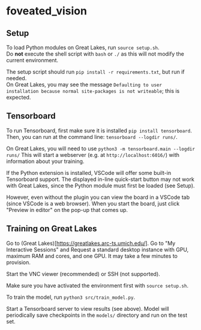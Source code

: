 # foveated_vision

## Setup
To load Python modules on Great Lakes, run `source setup.sh`.  
Do **not** execute the shell script with `bash` or `./` as this will not modify the current environment. 

The setup script should run `pip install -r requirements.txt`, but run if needed.  
On Great Lakes, you may see the message `Defaulting to user installation because normal site-packages is not writeable`; this is expected. 

## Tensorboard
To run Tensorboard, first make sure it is installed `pip install tensorboard`.  
Then, you can run at the command line: `tensorboard --logdir runs/`.  

On Great Lakes, you will need to use `python3 -m tensorboard.main --logdir runs/`
This will start a webserver (e.g. at `http://localhost:6016/`) with information about your training.  

If the Python extension is installed, VSCode will offer some built-in Tensorboard support. The displayed in-line quick-start button may not work with Great Lakes, since the Python module must first be loaded (see Setup).

However, even without the plugin you can view the board in a VSCode tab (since VSCode is a web browser). When you start the board, just click "Preview in editor" on the pop-up that comes up.

## Training on Great Lakes
Go to (Great Lakes)[https://greatlakes.arc-ts.umich.edu/]. Go to "My Interactive Sessions" and Request a standard desktop instance with GPU, maximum RAM and cores, and one GPU. 
It may take a few minutes to provision. 

Start the VNC viewer (recommended) or SSH (not supported). 

Make sure you have activated the environment first with `source setup.sh`. 

To train the model, run `python3 src/train_model.py`. 

Start a Tensorboard server to view results (see above). Model will periodically save checkpoints in the `models/` directory and run on the test set.
